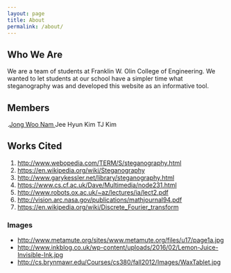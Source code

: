 ```yaml
---
layout: page
title: About
permalink: /about/
---
```


## Who We Are

We are a team of students at Franklin W. Olin College of Engineering. We wanted to let students at our school have a simpler time what steganography was and developed this website as an informative tool.

## Members
<a href="https://github.com/njw0709">
<img src="https://avatars2.githubusercontent.com/u/9983996?v=3&s=400" alt="Go to W3Schools!" width="5" height="5" border="0">Jong Woo Nam
</a>
Jee Hyun Kim
TJ Kim

## Works Cited
1. http://www.webopedia.com/TERM/S/steganography.html
2. https://en.wikipedia.org/wiki/Steganography
3. http://www.garykessler.net/library/steganography.html
4. https://www.cs.cf.ac.uk/Dave/Multimedia/node231.html
5. http://www.robots.ox.ac.uk/~az/lectures/ia/lect2.pdf
6. http://vision.arc.nasa.gov/publications/mathjournal94.pdf
7. https://en.wikipedia.org/wiki/Discrete_Fourier_transform

### Images
- http://www.metamute.org/sites/www.metamute.org/files/u17/page1a.jpg
- http://www.inkblog.co.uk/wp-content/uploads/2016/02/Lemon-Juice-Invisible-Ink.jpg
- http://cs.brynmawr.edu/Courses/cs380/fall2012/Images/WaxTablet.jpg
